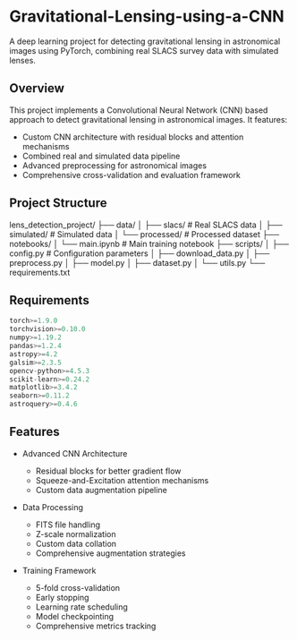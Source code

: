 # Gravitational-Lensing-using-a-CNN
A deep learning project for detecting gravitational lensing in astronomical images using PyTorch, combining real SLACS survey data with simulated lenses.

## Overview

This project implements a Convolutional Neural Network (CNN) based approach to detect gravitational lensing in astronomical images. It features:
- Custom CNN architecture with residual blocks and attention mechanisms
- Combined real and simulated data pipeline
- Advanced preprocessing for astronomical images
- Comprehensive cross-validation and evaluation framework

## Project Structure

lens_detection_project/
├── data/
│   ├── slacs/          # Real SLACS data
│   ├── simulated/      # Simulated data
│   └── processed/      # Processed dataset
├── notebooks/
│   └── main.ipynb      # Main training notebook
├── scripts/
│   ├── config.py       # Configuration parameters
│   ├── download_data.py
│   ├── preprocess.py
│   ├── model.py
│   ├── dataset.py
│   └── utils.py
└── requirements.txt

## Requirements

```python
torch>=1.9.0
torchvision>=0.10.0
numpy>=1.19.2
pandas>=1.2.4
astropy>=4.2
galsim>=2.3.5
opencv-python>=4.5.3
scikit-learn>=0.24.2
matplotlib>=3.4.2
seaborn>=0.11.2
astroquery>=0.4.6
```

## Features
- Advanced CNN Architecture

    - Residual blocks for better gradient flow
    - Squeeze-and-Excitation attention mechanisms
    - Custom data augmentation pipeline
  

- Data Processing

    - FITS file handling
    - Z-scale normalization
    - Custom data collation
    - Comprehensive augmentation strategies


- Training Framework

    - 5-fold cross-validation
    - Early stopping
    - Learning rate scheduling
    - Model checkpointing
    - Comprehensive metrics tracking



